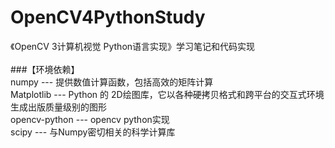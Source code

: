 # OpenCV4PythonStudy
《OpenCV 3计算机视觉 Python语言实现》学习笔记和代码实现
<br>
<br>
###【环境依赖】<br>
numpy --- 提供数值计算函数，包括高效的矩阵计算<br>
Matplotlib --- Python 的 2D绘图库，它以各种硬拷贝格式和跨平台的交互式环境生成出版质量级别的图形<br>
opencv-python --- opencv python实现<br>
scipy --- 与Numpy密切相关的科学计算库<br>

